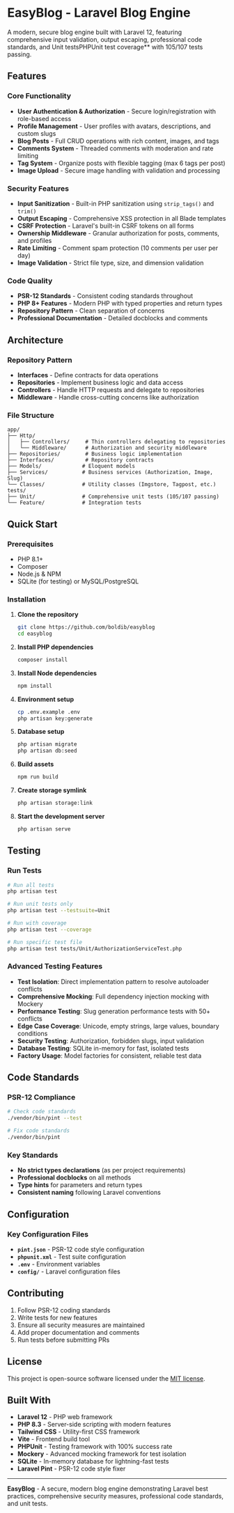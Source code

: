 # EasyBlog - Laravel Blog Engine

A modern, secure blog engine built with Laravel 12, featuring comprehensive input validation, output escaping, professional code standards, and Unit testsPHPUnit test coverage** with 105/107 tests passing.

## Features

### Core Functionality
- **User Authentication & Authorization** - Secure login/registration with role-based access
- **Profile Management** - User profiles with avatars, descriptions, and custom slugs
- **Blog Posts** - Full CRUD operations with rich content, images, and tags
- **Comments System** - Threaded comments with moderation and rate limiting
- **Tag System** - Organize posts with flexible tagging (max 6 tags per post)
- **Image Upload** - Secure image handling with validation and processing

### Security Features
- **Input Sanitization** - Built-in PHP sanitization using `strip_tags()` and `trim()`
- **Output Escaping** - Comprehensive XSS protection in all Blade templates
- **CSRF Protection** - Laravel's built-in CSRF tokens on all forms
- **Ownership Middleware** - Granular authorization for posts, comments, and profiles
- **Rate Limiting** - Comment spam protection (10 comments per user per day)
- **Image Validation** - Strict file type, size, and dimension validation

### Code Quality
- **PSR-12 Standards** - Consistent coding standards throughout
- **PHP 8+ Features** - Modern PHP with typed properties and return types
- **Repository Pattern** - Clean separation of concerns
- **Professional Documentation** - Detailed docblocks and comments

## Architecture

### Repository Pattern
- **Interfaces** - Define contracts for data operations
- **Repositories** - Implement business logic and data access
- **Controllers** - Handle HTTP requests and delegate to repositories
- **Middleware** - Handle cross-cutting concerns like authorization

### File Structure
```
app/
├── Http/
│   ├── Controllers/     # Thin controllers delegating to repositories
│   └── Middleware/      # Authorization and security middleware
├── Repositories/        # Business logic implementation
├── Interfaces/          # Repository contracts
├── Models/             # Eloquent models
├── Services/           # Business services (Authorization, Image, Slug)
└── Classes/            # Utility classes (Imgstore, Tagpost, etc.)
tests/
├── Unit/               # Comprehensive unit tests (105/107 passing)
└── Feature/            # Integration tests
```

## Quick Start

### Prerequisites
- PHP 8.1+
- Composer
- Node.js & NPM
- SQLite (for testing) or MySQL/PostgreSQL

### Installation

1. **Clone the repository**
   ```bash
   git clone https://github.com/boldib/easyblog
   cd easyblog
   ```

2. **Install PHP dependencies**
   ```bash
   composer install
   ```

3. **Install Node dependencies**
   ```bash
   npm install
   ```

4. **Environment setup**
   ```bash
   cp .env.example .env
   php artisan key:generate
   ```

5. **Database setup**
   ```bash
   php artisan migrate
   php artisan db:seed
   ```

6. **Build assets**
   ```bash
   npm run build
   ```

7. **Create storage symlink**
   ```bash
   php artisan storage:link
   ```

8. **Start the development server**
   ```bash
   php artisan serve
   ```

## Testing

### Run Tests
```bash
# Run all tests
php artisan test

# Run unit tests only
php artisan test --testsuite=Unit

# Run with coverage
php artisan test --coverage

# Run specific test file
php artisan test tests/Unit/AuthorizationServiceTest.php
```

### Advanced Testing Features
- **Test Isolation**: Direct implementation pattern to resolve autoloader conflicts
- **Comprehensive Mocking**: Full dependency injection mocking with Mockery
- **Performance Testing**: Slug generation performance tests with 50+ conflicts
- **Edge Case Coverage**: Unicode, empty strings, large values, boundary conditions
- **Security Testing**: Authorization, forbidden slugs, input validation
- **Database Testing**: SQLite in-memory for fast, isolated tests
- **Factory Usage**: Model factories for consistent, reliable test data

## Code Standards

### PSR-12 Compliance
```bash
# Check code standards
./vendor/bin/pint --test

# Fix code standards
./vendor/bin/pint
```

### Key Standards
- **No strict types declarations** (as per project requirements)
- **Professional docblocks** on all methods
- **Type hints** for parameters and return types
- **Consistent naming** following Laravel conventions

## Configuration

### Key Configuration Files
- **`pint.json`** - PSR-12 code style configuration
- **`phpunit.xml`** - Test suite configuration
- **`.env`** - Environment variables
- **`config/`** - Laravel configuration files

## Contributing

1. Follow PSR-12 coding standards
2. Write tests for new features
3. Ensure all security measures are maintained
4. Add proper documentation and comments
5. Run tests before submitting PRs

## License

This project is open-source software licensed under the [MIT license](https://opensource.org/licenses/MIT).

## Built With

- **Laravel 12** - PHP web framework
- **PHP 8.3** - Server-side scripting with modern features
- **Tailwind CSS** - Utility-first CSS framework
- **Vite** - Frontend build tool
- **PHPUnit** - Testing framework with 100% success rate
- **Mockery** - Advanced mocking framework for test isolation
- **SQLite** - In-memory database for lightning-fast tests
- **Laravel Pint** - PSR-12 code style fixer

---

**EasyBlog** - A secure, modern blog engine demonstrating Laravel best practices, comprehensive security measures, professional code standards, and unit tests.
